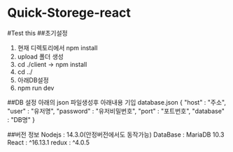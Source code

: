 # Quick-Storege-react
#Test this
##초기설정
  1. 현재 디렉토리에서 npm install
  2. upload 폴더 생성
  3. cd ./client -> npm install
  4. cd ../
  7. 아래DB설정
  6. npm run dev

##DB 설정
아래의 json 파일생성후 아래내용 기입
database.json
{
	"host" : "주소",
	"user" : "유저명",
	"password" : "유저비밀번호",
	"port" : "포트번호",
	"database" : "DB명"
}

##버전 정보
Nodejs : 14.3.0(안정버전에서도 동작가능)
DataBase : MariaDB 10.3
React : ^16.13.1
redux : ^4.0.5






